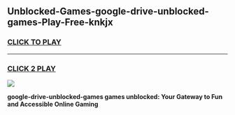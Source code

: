 
## Unblocked-Games-google-drive-unblocked-games-Play-Free-knkjx
<h3>
<a href="https://premium76.site?title=google-drive-unblocked-games&ref=19M">CLICK TO PLAY</a></h3>
<hr>

<h3>
<a href="https://premium76.site?title=google-drive-unblocked-games&ref=19M">CLICK 2 PLAY</a>
  
</h3>

<a href="https://premium76.site?title=google-drive-unblocked-games&ref=19M"><img src="https://clearcache.store/games.png"></a>


**google-drive-unblocked-games games unblocked: Your Gateway to Fun and Accessible Online Gaming**
